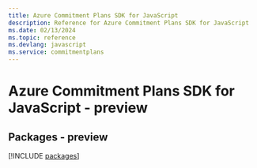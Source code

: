 ```yaml
---
title: Azure Commitment Plans SDK for JavaScript
description: Reference for Azure Commitment Plans SDK for JavaScript
ms.date: 02/13/2024
ms.topic: reference
ms.devlang: javascript
ms.service: commitmentplans
---
```

# Azure Commitment Plans SDK for JavaScript - preview
## Packages - preview
[!INCLUDE [packages](commitment-plans-index.md)]